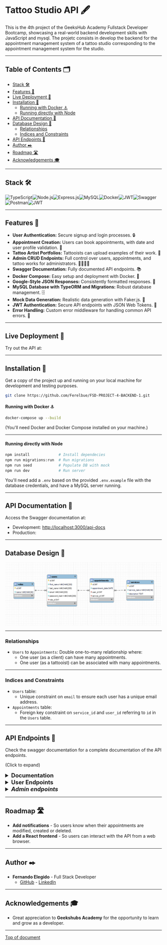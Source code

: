 
# Tattoo Studio API 🖋️

This is the 4th project of the GeeksHub Academy Fullstack Developer Bootcamp, showcasing a real-world backend development skills with JavaScript and mysql.
The projetc consists in develop the backend for the appointment management system of a tattoo studio corresponding to the appointment management system for the studio.

***
## Table of Contents 🗂️

- [Stack 🛠️](#stack)
- [Features 🌟](#features-)
- [Live Deployment 📡](#live-deployment-)
- [Installation 🚀](#installation-)
  - [Running with Docker ⚓️](#running-with-docker-️)
  - [Running directly with Node](#running-directly-with-node)
- [API Documentation 📘](#api-documentation-)
- [Database Design 📖](#database-design-)
  - [Relationships](#relationships)
  - [Indices and Constraints](#indices-and-constraints)
- [API Endpoints 🔌](#api-endpoints-)
- [Author ✒️](#author-)
- [Roadmap 🛣️](#roadmap-️)
- [Acknowledgements 🎓](#acknowledgements-)

***
## Stack 🛠️

<img src="https://img.shields.io/badge/TypeScript-3178C6?style=for-the-badge&logo=typescript&logoColor=white" alt="TypeScript" /><img src="https://img.shields.io/badge/Node.js-339933?style=for-the-badge&logo=node.js&logoColor=white" alt="Node.js" /><img src="https://img.shields.io/badge/Express.js-000000?style=for-the-badge&logo=express&logoColor=white" alt="Express.js" /><img src="https://img.shields.io/badge/MySQL-4479A1?style=for-the-badge&logo=mysql&logoColor=white" alt="MySQL" /><img src="https://img.shields.io/badge/Docker-2496ED?style=for-the-badge&logo=docker&logoColor=white" alt="Docker" /><img src="https://img.shields.io/badge/JWT-000000?style=for-the-badge&logo=jsonwebtokens&logoColor=white" alt="JWT" /><img src="https://img.shields.io/badge/Swagger-85EA2D?style=for-the-badge&logo=swagger&logoColor=black" alt="Swagger" /><img src="https://img.shields.io/badge/Postman-FF6C37?style=for-the-badge&logo=postman&logoColor=white" alt="Postman" /><img src="https://img.shields.io/badge/railway-000000?style=for-the-badge&logo=railway&logoColor=white" alt="JWT" />

***
## Features 🌟

- **User Authentication:** Secure signup and login processes. 🔒
- **Appointment Creation:** Users can book appointments, with date and user profile validation. 📅
- **Tattoo Artist Portfolios:** Tattooists can upload examples of their work. 🎨
- **Admin CRUD Endpoints:** Full control over users, appointments, and tattoo works for administrators. 👩‍💼👨‍💼
- **Swagger Documentation:** Fully documented API endpoints. 📚
- **Docker Compose:** Easy setup and deployment with Docker. 🐳
- **Google-Style JSON Responses:** Consistently formatted responses. 📁
- **MySQL Database with TypeORM and Migrations:** Robust database management. 🗄️
- **Mock Data Generation:** Realistic data generation with Faker.js. 🤖
- **JWT Authentication:** Secure API endpoints with JSON Web Tokens. 🔑
- **Error Handling:** Custom error middleware for handling common API errors. 📝

***
## Live Deployment 📡

Try out the API at:

> [](asdsad)

***
## Installation 🚀

Get a copy of the project up and running on your local machine for development and testing purposes.

```sh
git clone https://github.com/Ferelbue/FSD-PROJECT-4-BACKEND-1.git
```

#### Running with Docker ⚓️

```sh
docker-compose up --build
```

(You'll need Docker and Docker Compose installed on your machine.)

***
#### Running directly with Node

```sh
npm install             # Install dependecies
npm run migrations:run  # Run migrations
npm run seed            # Populate DB with mock
npm run dev             # Run server
```

You'll need add a `.env` based on the provided `.env.example` file with the database credentials, and have a MySQL server running.

***
## API Documentation 📘

Access the Swagger documentation at:

- Development: [http://localhost:3000/api-docs](http://localhost:3000/api-docs)
- Production: []()

***
## Database Design 📖

<img width="803" alt="ERD" src="./img/DB_design.png">

***
### Relationships

- `Users` to `Appointments`: Double one-to-many relationship where:
  - One user (as a client) can have many appointments.
  - One user (as a tattooist) can be associated with many appointments.

***
### Indices and Constraints

- `Users` table:
  - Unique constraint on `email` to ensure each user has a unique email address.
- `Appointments` table:
  - Foreign key constraint on `service_id` and `user_id` referring to `id` in the `Users` table.

***
## API Endpoints 🔌

Check the swagger documentation for a complete documentation of the API endpoints.

(Click to expand)

<details>
  <summary style="font-weight: bold; font-size: 1.3em;">Documentation</summary>

- `GET /api-docs` - Swagger documentation.
</details>

<details>
  <summary style="font-weight: bold; font-size: 1.3em;">User Endpoints</summary>

##### Authentication 🔒

- `POST /api/auth/register` - Register a new user.
- `POST /api/auth/login` - Login an existing user.

##### Users 👤

- `GET /api/users/me` - Retrieve authenticated user's profile.
- `PUT /api/users/me` - Update authenticated user's profile.
- `DELETE /api/users/me` - Delete authenticated user.
- `GET /api/users/getTattooists` - List all tattooists.

##### User Appointments 📅

- `GET /api/appointments/my` - Retrieve user's appointments.
- `POST /api/appointments/my` - Request a new appointment.
- `GET /api/appointments/my/{id}` - Retrieve details of a specific appointment.
- `PUT /api/appointments/my/{id}` - Update a specific appointment.
- `DELETE /api/appointments/my/{id}` - Delete a specific appointment.

##### TattooWorks - Public 🌍

- `GET /api/tattooWorks` - List all tattoo works.
- `GET /api/tattooWorks/{id}` - Retrieve a specific tattoo work by ID.

##### TattooWorks - Tattooist 🎨

- `GET /api/tattooWorks/my` - Retrieve a tattooist's works.
- `POST /api/tattooWorks/my` - Create a new work for the authenticated tattooist.
- `PUT /api/tattooWorks/my/{id}` - Update a specific tattoo work by ID.
- `DELETE /api/tattooWorks/my/{id}` - Delete a specific tattoo work by ID.

</details>
<details>
<summary style="font-weight: bold; font-size: 1.3em;"><i>Admin endpoints</i></summary>

##### Admin CRUD Endpoints - Users 👩‍💼👨‍💼

- `GET /api/users` - List all users.
- `POST /api/users` - Create a new user.
- `GET /api/users/{id}` - Retrieve a user by ID.
- `PUT /api/users/{id}` - Update a user by ID.
- `DELETE /api/users/{id}` - Delete a user by ID.
- `PUT /api/users/setAsTattooist/{id}` - Set a user as a tattooist.

##### Admin CRUD Endpoints - Appointments 📅

- `GET /api/appointments` - List all appointments.
- `POST /api/appointments` - Create a new appointment.
- `GET /api/appointments/{id}` - Retrieve a specific appointment by ID.
- `PUT /api/appointments/{id}` - Update a specific appointment by ID.
- `DELETE /api/appointments/{id}` - Delete a specific appointment by ID.

##### Admin CRUD Endpoints - TattooWorks 🎨

- `POST /api/tattooWorks` - Create a new tattoo work.
- `PUT /api/tattooWorks/{id}` - Update a tattoo work by ID.
- `DELETE /api/tattooWorks/{id}` - Delete a tattoo work by ID.

</details>

***
## Roadmap 🛣️

- **Add notifications** - So users know when their appointments are modified, created or deleted.
- **Add a React frontend** - So users can interact with the API from a web browser.

***
## Author :black_nib:
- **Fernando Elegido** - Full Stack Developer
  - [GitHub](https://github.com/ferelbue) - [LinkedIn](https://www.linkedin.com/in/ferelbue)
***

## Acknowledgements :mortar_board:

- Great appreciation to **Geekshubs Academy** for the opportunity to learn and grow as a developer.

***

[Top of document](#tattoo-studio-api-🖋️)